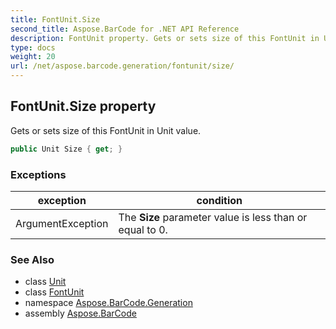 ```yaml
---
title: FontUnit.Size
second_title: Aspose.BarCode for .NET API Reference
description: FontUnit property. Gets or sets size of this FontUnit in Unit value
type: docs
weight: 20
url: /net/aspose.barcode.generation/fontunit/size/
---
```

## FontUnit.Size property

Gets or sets size of this FontUnit in Unit value.

```csharp
public Unit Size { get; }
```

### Exceptions

| exception | condition |
| --- | --- |
| ArgumentException | The **Size** parameter value is less than or equal to 0. |

### See Also

* class [Unit](../../unit/)
* class [FontUnit](../)
* namespace [Aspose.BarCode.Generation](../../../aspose.barcode.generation/)
* assembly [Aspose.BarCode](../../../)



